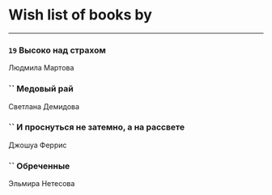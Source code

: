 # Wish list of books by [](https://ok.ru/profile/536771522733)
---

### `19` Высоко над страхом
Людмила Мартова

### `` Медовый рай
Светлана Демидова

### `` И проснуться не затемно, а на рассвете
Джошуа Феррис

### `` Обреченные
Эльмира Нетесова

